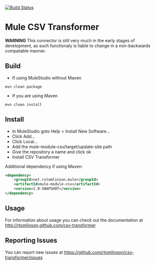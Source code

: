 [![Build Status](https://travis-ci.org/rtomlinson/csv-transformer.svg?branch=master)](https://travis-ci.org/rtomlinson/csv-transformer)

# Mule CSV Transformer
**WARNING** This connector is still very much in the early stages of development, as such functionaly is liable to change in a non-backwards compatable manner.

## Build
* If using MuleStudio without Maven
```
mvn clean package
```

* If you are using Maven
```
mvn clean install
```

## Install
* In MuleStudio goto Help > Install New Software...
* Click Add...
* Click Local...
* Add the mule-module-csv/target/update-site path
* Give the repository a name and click ok
* Install CSV Transformer

Additional dependency if using Maven:

```xml
<dependency>
    <groupId>net.rstomlinson.mule</groupId>
    <artifactId>mule-module-csv</artifactId>
    <version>1.0-SNAPSHOT</version>
</dependency>
```

## Usage
For information about usage you can check out the documentation at http://rtomlinson.github.com/csv-transformer

## Reporting Issues
You can report new issues at https://github.com/rtomlinson/csv-transformer/issues
